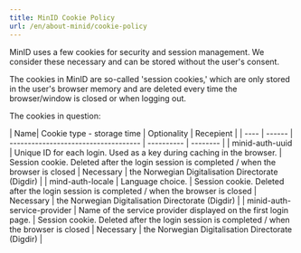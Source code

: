 ```yaml
---
title: MinID Cookie Policy
url: /en/about-minid/cookie-policy
---
```


MinID uses a few cookies for security and session management. We consider these necessary and can be stored without the user's consent.

The cookies in MinID are so-called 'session cookies,' which are only stored in the user's browser memory and are deleted every time the browser/window is closed or when logging out.

The cookies in question:

| Name| Cookie type - storage time | Optionality | Recepient |
| ---- | ------ | ------------------------------------ | ---------- | -------- |
| minid-auth-uuid | Unique ID for each login. Used as a key during caching in the browser. | Session cookie. Deleted after the login session is completed / when the browser is closed | Necessary   | the Norwegian Digitalisation Directorate (Digdir) |
| mind-auth-locale            | Language choice.                                                       | Session cookie. Deleted after the login session is completed / when the browser is closed | Necessary   | the Norwegian Digitalisation Directorate (Digdir) |
| minid-auth-service-provider | Name of the service provider displayed on the first login page.        | Session cookie. Deleted after the login session is completed / when the browser is closed | Necessary   | the Norwegian Digitalisation Directorate (Digdir) |

